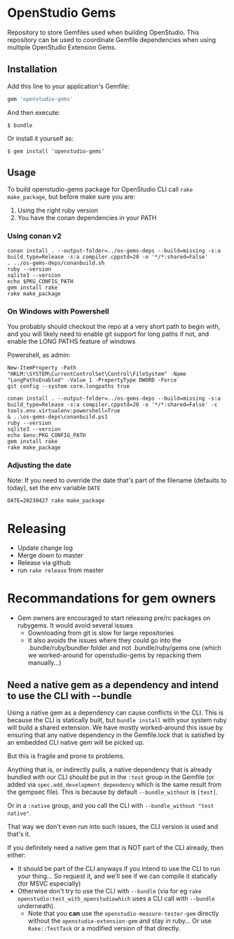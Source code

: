 # OpenStudio Gems

Repository to store Gemfiles used when building OpenStudio. This repository can be used to coordinate Gemfile dependencies when using multiple OpenStudio Extension Gems.

## Installation

Add this line to your application's Gemfile:

```ruby
gem 'openstudio-gems'
```

And then execute:

    $ bundle

Or install it yourself as:

    $ gem install 'openstudio-gems'

## Usage

To build openstudio-gems package for OpenStudio CLI call `rake make_package`, but before make sure you are:

1. Using the right ruby version
2. You have the conan dependencies in your PATH

### Using conan v2
```
conan install . --output-folder=../os-gems-deps --build=missing -s:a build_type=Release -s:a compiler.cppstd=20 -o '*/*:shared=False'
. ../os-gems-deps/conanbuild.sh
ruby --version
sqlite3 --version
echo $PKG_CONFIG_PATH
gem install rake
rake make_package
```

### On Windows with Powershell

You probably should checkout the repo at a very short path to begin with, and you will likely need to enable git support for long paths if not, and enable the LONG PATHS feature of windows

Powershell, as admin:

```shell
New-ItemProperty -Path "HKLM:\SYSTEM\CurrentControlSet\Control\FileSystem" -Name "LongPathsEnabled" -Value 1 -PropertyType DWORD -Force`
git config --system core.longpaths true
```

```shell
conan install . --output-folder=../os-gems-deps --build=missing -s:a build_type=Release -s:a compiler.cppstd=20 -o '*/*:shared=False' -c tools.env.virtualenv:powershell=True
& ..\os-gems-deps\conanbuild.ps1
ruby --version
sqlite3 --version
echo $env:PKG_CONFIG_PATH
gem install rake
rake make_package
```

### Adjusting the date

Note: If you need to override the date that's part of the filename (defaults to today), set the env variable `DATE`

```shell
DATE=20230427 rake make_package
```


# Releasing

* Update change log
* Merge down to master
* Release via github
* run `rake release` from master

# Recommandations for gem owners

* Gem owners are encouraged to start releasing pre/rc packages on rubygems. It would avoid several issues
    * Downloading from git is slow for large repositories
    * It also avoids the issues where they could go into the .bundle/ruby/bundler folder and not .bundle/ruby/gems one (which we worked-around for openstudio-gems by repacking them manually...)

## Need a native gem as a dependency and intend to use the CLI with --bundle

Using a native gem as a dependency can cause conflicts in the CLI. This is because the CLI is statically built, but `bundle install` with your system ruby will build a shared extension.
We have mostly worked-around this issue by ensuring that any native dependency in the Gemfile.lock that is satisfied by an embedded CLI native gem will be picked up.

But this is fragile and prone to problems.

Anything that is, or indirectly pulls, a native dependency that is already bundled with our CLI should be put in the `:test` group in the Gemfile (or added via `spec.add_development_dependency` which is the same result from the gempsec file). This is because by default `--bundle_without` is `[test]`.

Or in a `:native` group, and you call the CLI with `--bundle_without "test native"`.

That way we don't even run into such issues, the CLI version is used and that's it.

If you definitely need a native gem that is NOT part of the CLI already, then either:

* It should be part of the CLI anyways if you intend to use the CLI to run your thing... So request it, and we'll see if we can compile it statically (for MSVC especially)
* Otherwise don't try to use the CLI with `--bundle` (via for eg `rake openstudio:test_with_openstudiowhich` uses a CLI call with `--bundle` underneath). 
    * Note that you **can** use the `openstudio-measure-tester-gem` directly without the `openstudio-extension-gem` and stay in ruby... Or use `Rake::TestTask` or a modified version of that directly.
